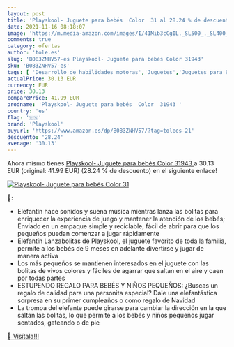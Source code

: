 ```yaml
---
layout: post
title: 'Playskool- Juguete para bebés  Color  31 al 28.24 % de descuento'
date: 2021-11-16 08:18:07
image: 'https://m.media-amazon.com/images/I/41Mib3cCgIL._SL500_._SL400_.jpg'
comments: true
category: ofertas
author: 'tole.es'
slug: 'B083ZNHV57-es Playskool- Juguete para bebés Color 31943'
sku: 'B083ZNHV57-es'
tags: [ 'Desarrollo de habilidades motoras','Juguetes','Juguetes para Bebés y primera infancia','Juguetes para apilar y encajar','Juguetes y juegos','bebés','playskool', ]
actualPrice: 30.13 EUR
currency: EUR
price: 30.13
comparePrice: 41.99 EUR
prodname: 'Playskool- Juguete para bebés  Color  31943 '
country: 'es'
flag: '🇪🇸'
brand: 'Playskool'
buyurl: 'https://www.amazon.es/dp/B083ZNHV57/?tag=tolees-21'
descuento: '28.24'
average: '30.13'
---
```


Ahora mismo tienes [Playskool- Juguete para bebés  Color  31943 ](https://www.amazon.es/dp/B083ZNHV57/?tag=tolees-21) a 30.13 EUR (original: 41.99 EUR) (28.24 %  de descuento) en el siguiente enlace!

[![Playskool- Juguete para bebés  Color  31](https://m.media-amazon.com/images/I/41Mib3cCgIL._SL500_._SL400_.jpg)](https://www.amazon.es/dp/B083ZNHV57/?tag=tolees-21)

🔎:

- Elefantín hace sonidos y suena música mientras lanza las bolitas para enriquecer la experiencia de juego y mantener la atención de los bebés; Enviado en un empaque simple y reciclable, fácil de abrir para que los pequeños puedan comenzar a jugar rápidamente
- Elefantín Lanzabolitas de Playskool, el juguete favorito de toda la familia, permite a los bebés de 9 meses en adelante divertirse y jugar de manera activa
- Los más pequeños se mantienen interesados en el juguete con las bolitas de vivos colores y fáciles de agarrar que saltan en el aire y caen por todas partes
- ESTUPENDO REGALO PARA BEBÉS Y NIÑOS PEQUEÑOS: ¿Buscas un regalo de calidad para una personita especial? Dale una elefantástica sorpresa en su primer cumpleaños o como regalo de Navidad
- La trompa del elefante puede girarse para cambiar la dirección en la que saltan las bolitas, lo que permite a los bebés y niños pequeños jugar sentados, gateando o de pie

[🛒 Visítala!!!](https://www.amazon.es/dp/B083ZNHV57/?tag=tolees-21)
